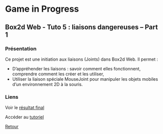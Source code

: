 # Game in Progress

## Box2d Web - Tuto 5 : liaisons dangereuses – Part 1

### Présentation

Ce projet est une initiation aux liaisons (Joints) dans Box2d Web. Il permet :
* D’appréhender les liaisons : savoir comment elles fonctionnent, comprendre comment les créer et les utiliser,
* Utiliser la liaison spéciale MouseJoint pour manipuler les objets mobiles d’un environnement 2D à la souris.

### Liens

Voir le [résultat final](http://maxime.chagnolleau.free.fr/tuto/box2dweb/tuto5/GIP_tuto_box2d_5_1/)

Accéder au [tutoriel](https://maximechagnolleau.wordpress.com/2014/01/04/box2d-web-tuto-5-liaisons-dangereuses-part-1/)

[Retour](https://github.com/maximechagnolleau/gameinprogress)